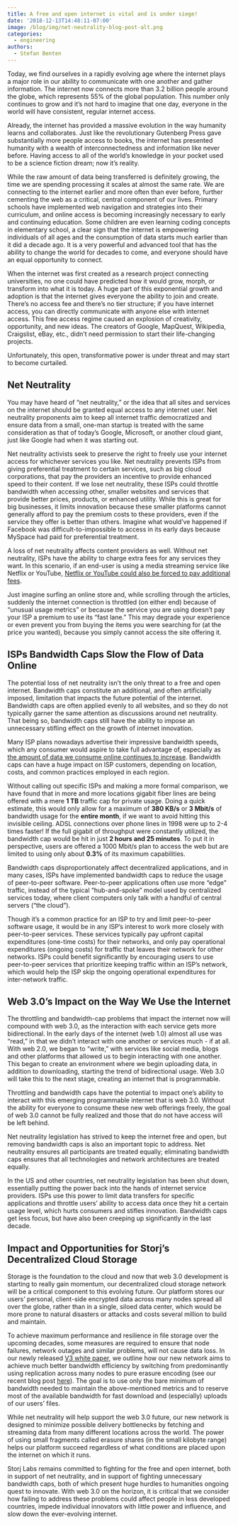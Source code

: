 ```yaml
---
title: A free and open internet is vital and is under siege!
date: '2018-12-13T14:48:11-07:00'
image: /blog/img/net-neutrality-blog-post-alt.png
categories:
  - engineering
authors:
  - Stefan Benten
---
```

Today, we find ourselves in a rapidly evolving age where the internet plays a major role in our ability to communicate with one another and gather information. The internet now connects more than 3.2 billion people around the globe, which represents 55% of the global population. This number only continues to grow and it’s not hard to imagine that one day, everyone in the world will have consistent, regular internet access. 

Already, the internet has provided a massive evolution in the way humanity learns and collaborates. Just like the revolutionary Gutenberg Press gave substantially more people access to books, the internet has presented humanity with a wealth of interconnectedness and information like never before. Having access to all of the world’s knowledge in your pocket used to be a science fiction dream; now it’s reality.

While the raw amount of data being transferred is definitely growing, the time we are spending processing it scales at almost the same rate. We are connecting to the internet earlier and more often than ever before, further cementing the web as a critical, central component of our lives. Primary schools have implemented web navigation and strategies into their curriculum, and online access is becoming increasingly necessary to early and continuing education. Some children are even learning coding concepts in elementary school, a clear sign that the internet is empowering individuals of all ages and the consumption of data starts much earlier than it did a decade ago. It is a very powerful and advanced tool that has the ability to change the world for decades to come, and everyone should have an equal opportunity to connect.

When the internet was first created as a research project connecting universities, no one could have predicted how it would grow, morph, or transform into what it is today. A huge part of this exponential growth and adoption is that the internet gives everyone the ability to join and create. There’s no access fee and there’s no tier structure; if you have internet access, you can directly communicate with anyone else with internet access. This free access regime caused an explosion of creativity, opportunity, and new ideas. The creators of Google, MapQuest, Wikipedia, Craigslist, eBay, etc., didn’t need permission to start their life-changing projects.

Unfortunately, this open, transformative power is under threat and may start to become curtailed.

## Net Neutrality

You may have heard of “net neutrality,” or the idea that all sites and services on the internet should be granted equal access to any internet user. Net neutrality proponents aim to keep all internet traffic democratized and ensure data from a small, one-man startup is treated with the same consideration as that of today’s Google, Microsoft, or another cloud giant, just like Google had when it was starting out.

Net neutrality activists seek to preserve the right to freely use your internet access for whichever services you like. Net neutrality prevents ISPs from giving preferential treatment to certain services, such as big cloud corporations, that pay the providers an incentive to provide enhanced speed to their content. If we lose net neutrality, these ISPs could throttle bandwidth when accessing other, smaller websites and services that provide better prices, products, or enhanced utility. While this is great for big businesses, it limits innovation because these smaller platforms cannot generally afford to pay the premium costs to these providers, even if the service they offer is better than others. Imagine what would’ve happened if Facebook was difficult-to-impossible to access in its early days because MySpace had paid for preferential treatment. 

A loss of net neutrality affects content providers as well. Without net neutrality, ISPs have the ability to charge extra fees for any services they want. In this scenario, if an end-user is using a media streaming service like Netflix or YouTube, [Netflix or YouTube could also be forced to pay additional fees](https://arstechnica.com/information-technology/2014/04/after-netflix-pays-comcast-speeds-improve-65/). 

Just imagine surfing an online store and, while scrolling through the articles, suddenly the internet connection is throttled (on either end) because of “unusual usage metrics” or because the service you are using doesn’t pay your ISP a premium to use its “fast lane.” This may degrade your experience or even prevent you from buying the items you were searching for (at the price you wanted), because you simply cannot access the site offering it. 

## ISPs Bandwidth Caps Slow the Flow of Data Online

The potential loss of net neutrality isn’t the only threat to a free and open internet. Bandwidth caps constitute an additional, and often artificially imposed, limitation that impacts the future potential of the internet. Bandwidth caps are often applied evenly to all websites, and so they do not typically garner the same attention as discussions around net neutrality. That being so, bandwidth caps still have the ability to impose an unnecessary stifling effect on the growth of internet innovation.

Many ISP plans nowadays advertise their impressive bandwidth speeds, which any consumer would aspire to take full advantage of, especially as [the amount of data we consume online continues to increase](https://www.internetworldstats.com/stats.htm). Bandwidth caps can have a huge impact on ISP customers, depending on location, costs, and common practices employed in each region. 

Without calling out specific ISPs and making a more formal comparison, we have found that in more and more locations gigabit fiber lines are being offered with a mere **1 TB** traffic cap for private usage. Doing a quick estimate, this would only allow for a maximum of **380 KB/s** or **3 Mbit/s** of bandwidth usage for the **entire month**, if we want to avoid hitting this invisible ceiling. ADSL connections over phone lines in 1998 were up to 2-4 times faster! If the full gigabit of throughput were constantly utilized, the bandwidth cap would be hit in just **2 hours and 25 minutes**. To put it in perspective, users are offered a 1000 Mbit/s plan to access the web but are limited to using only about **0.3%** of its maximum capabilities. 

Bandwidth caps disproportionately affect decentralized applications, and in many cases, ISPs have implemented bandwidth caps to reduce the usage of peer-to-peer software. Peer-to-peer applications often use more “edge” traffic, instead of the typical “hub-and-spoke” model used by centralized services today, where client computers only talk with a handful of central servers (“the cloud”).

Though it’s a common practice for an ISP to try and limit peer-to-peer software usage, it would be in any ISP’s interest to work more closely with peer-to-peer services. These services typically pay upfront capital expenditures (one-time costs) for their networks, and only pay operational expenditures (ongoing costs) for traffic that leaves their network for other networks. ISPs could benefit significantly by encouraging users to use peer-to-peer services that prioritize keeping traffic within an ISP’s network, which would help the ISP skip the ongoing operational expenditures for inter-network traffic.

## Web 3.0’s Impact on the Way We Use the Internet

The throttling and bandwidth-cap problems that impact the internet now will compound with web 3.0, as the interaction with each service gets more bidirectional. In the early days of the internet (web 1.0) almost all use was “read,” in that we didn’t interact with one another or services much - if at all. With web 2.0, we began to “write,” with services like social media, blogs and other platforms that allowed us to begin interacting with one another. This began to create an environment where we begin uploading data, in addition to downloading, starting the trend of bidirectional usage. Web 3.0 will take this to the next stage, creating an internet that is programmable. 

Throttling and bandwidth caps have the potential to impact one’s ability to interact with this emerging programmable internet that is web 3.0. Without the ability for everyone to consume these new web offerings freely, the goal of web 3.0 cannot be fully realized and those that do not have access will be left behind. 

Net neutrality legislation has strived to keep the internet free and open, but removing bandwidth caps is also an important topic to address. Net neutrality ensures all participants are treated equally; eliminating bandwidth caps ensures that all technologies and network architectures are treated equally. 

In the US and other countries, net neutrality legislation has been shut down, essentially putting the power back into the hands of internet service providers. ISPs use this power to limit data transfers for specific applications and throttle users’ ability to access data once they hit a certain usage level, which hurts consumers and stifles innovation. Bandwidth caps get less focus, but have also been creeping up significantly in the last decade.

## Impact and Opportunities for Storj’s Decentralized Cloud Storage

Storage is the foundation to the cloud and now that web 3.0 development is starting to really gain momentum, our decentralized cloud storage network will be a critical component to this evolving future. Our platform stores our users’ personal, client-side encrypted data across many nodes spread all over the globe, rather than in a single, siloed data center, which would be more prone to natural disasters or attacks and costs several million to build and maintain. 

To achieve maximum performance and resilience in file storage over the upcoming decades, some measures are required to ensure that node failures, network outages and similar problems, will not cause data loss. In our newly released [V3 white paper](https://storj.io/white-paper), we outline how our new network aims to achieve much better bandwidth efficiency by switching from predominantly using replication across many nodes to pure erasure encoding (see our recent blog post [here](https://storj.io/blog/2018/11/replication-is-bad-for-decentralized-storage-part-1-erasure-codes-for-fun-and-profit/)). The goal is to use only the bare minimum of bandwidth needed to maintain the above-mentioned metrics and to reserve most of the available bandwidth for fast download and (especially) uploads of our users’ files.

While net neutrality will help support the web 3.0 future, our new network is designed to minimize possible delivery bottlenecks by fetching and streaming data from many different locations across the world. The power of using small fragments called erasure shares (in the small kilobyte range) helps our platform succeed regardless of what conditions are placed upon the internet on which it runs.

Storj Labs remains committed to fighting for the free and open internet, both in support of net neutrality, and in support of fighting unnecessary bandwidth caps, both of which present huge hurdles to humanities ongoing quest to innovate. With web 3.0 on the horizon, it is critical that we consider how failing to address these problems could affect people in less developed countries, impede individual innovators with little power and influence, and slow down the ever-evolving internet.
